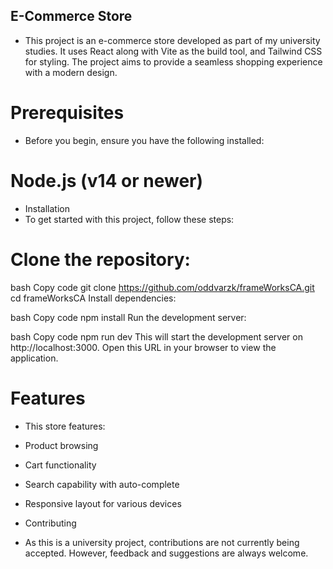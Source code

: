 ## E-Commerce Store
- This project is an e-commerce store developed as part of my university studies. It uses React along with Vite as the build tool, and Tailwind CSS for styling. The project aims to provide a seamless shopping experience with a modern design.

# Prerequisites
- Before you begin, ensure you have the following installed:

# Node.js (v14 or newer)
- Installation
- To get started with this project, follow these steps:

# Clone the repository:

bash
Copy code
git clone https://github.com/oddvarzk/frameWorksCA.git
cd frameWorksCA
Install dependencies:

bash
Copy code
npm install
Run the development server:

bash
Copy code
npm run dev
This will start the development server on http://localhost:3000. Open this URL in your browser to view the application.

# Features
- This store features:

- Product browsing
- Cart functionality
- Search capability with auto-complete
- Responsive layout for various devices
- Contributing
- As this is a university project, contributions are not currently being accepted. However, feedback and suggestions are always welcome.


